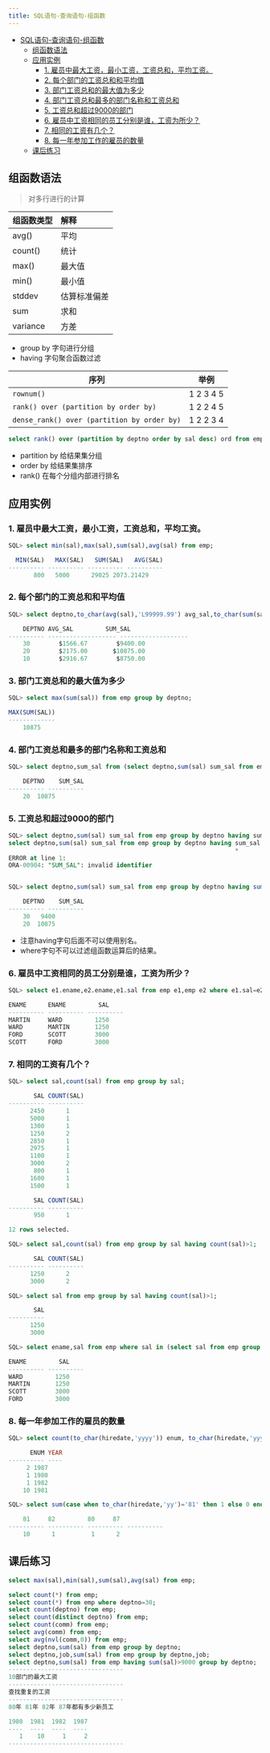 ```yaml
---
title: SQL语句-查询语句-组函数
---
```


<!-- TOC depthFrom:1 depthTo:6 withLinks:1 updateOnSave:1 orderedList:0 -->

- [SQL语句-查询语句-组函数](#sql语句-查询语句-组函数)
  - [组函数语法](#组函数语法)
  - [应用实例](#应用实例)
    - [1. 雇员中最大工资，最小工资，工资总和，平均工资。](#1-雇员中最大工资最小工资工资总和平均工资)
    - [2. 每个部门的工资总和和平均值](#2-每个部门的工资总和和平均值)
    - [3. 部门工资总和的最大值为多少](#3-部门工资总和的最大值为多少)
    - [4. 部门工资总和最多的部门名称和工资总和](#4-部门工资总和最多的部门名称和工资总和)
    - [5. 工资总和超过9000的部门](#5-工资总和超过9000的部门)
    - [6. 雇员中工资相同的员工分别是谁，工资为所少？](#6-雇员中工资相同的员工分别是谁工资为所少)
    - [7. 相同的工资有几个？](#7-相同的工资有几个)
    - [8. 每一年参加工作的雇员的数量](#8-每一年参加工作的雇员的数量)
  - [课后练习](#课后练习)

<!-- /TOC -->

## 组函数语法

> 对多行进行的计算

| 组函数类型 | 解释         |
| :--------- | :----------- |
| avg()      | 平均         |
| count()    | 统计         |
| max()      | 最大值       |
| min()      | 最小值       |
| stddev     | 估算标准偏差 |
| sum        | 求和         |
| variance   | 方差         |

- group by 字句进行分组
- having 字句聚合函数过滤

| 序列                                        | 举例      |
| ------------------------------------------- | --------- |
| `rownum()`                                  | 1 2 3 4 5 |
| `rank() over (partition by order by)`       | 1 2 2 4 5 |
| `dense_rank() over (partition by order by)` | 1 2 2 3 4 |

```sql
select rank() over (partition by deptno order by sal desc) ord from emp;
```

- partition by 给结果集分组
- order by 给结果集排序
- rank() 在每个分组内部进行排名

## 应用实例

### 1. 雇员中最大工资，最小工资，工资总和，平均工资。

```sql
SQL> select min(sal),max(sal),sum(sal),avg(sal) from emp;

  MIN(SAL)   MAX(SAL)	SUM(SAL)   AVG(SAL)
---------- ---------- ---------- ----------
       800	 5000	   29025 2073.21429
```

### 2. 每个部门的工资总和和平均值

```sql
SQL> select deptno,to_char(avg(sal),'L99999.99') avg_sal,to_char(sum(sal),'L99999.99') sum_sal from emp group by deptno;

    DEPTNO AVG_SAL	       SUM_SAL
---------- ------------------- -------------------
	30	      $1566.67		  $9400.00
	20	      $2175.00		 $10875.00
	10	      $2916.67		  $8750.00
```

### 3. 部门工资总和的最大值为多少

```sql
SQL> select max(sum(sal)) from emp group by deptno;

MAX(SUM(SAL))
-------------
	10875
```

### 4. 部门工资总和最多的部门名称和工资总和

```sql
SQL> select deptno,sum_sal from (select deptno,sum(sal) sum_sal from emp group by deptno order by sum_sal desc ) where rownum < 2;

    DEPTNO    SUM_SAL
---------- ----------
	20	10875
```

### 5. 工资总和超过9000的部门

```sql
SQL> select deptno,sum(sal) sum_sal from emp group by deptno having sum_sal > 9000;
select deptno,sum(sal) sum_sal from emp group by deptno having sum_sal > 9000
                                                               *
ERROR at line 1:
ORA-00904: "SUM_SAL": invalid identifier


SQL> select deptno,sum(sal) sum_sal from emp group by deptno having sum(sal) > 9000;

    DEPTNO    SUM_SAL
---------- ----------
	30	 9400
	20	10875

```

- 注意having字句后面不可以使用别名。
- where字句不可以过滤组函数运算后的结果。

### 6. 雇员中工资相同的员工分别是谁，工资为所少？

```sql
SQL> select e1.ename,e2.ename,e1.sal from emp e1,emp e2 where e1.sal=e2.sal and e1.ename != e2.ename;

ENAME	   ENAME	     SAL
---------- ---------- ----------
MARTIN	   WARD 	    1250
WARD	   MARTIN	    1250
FORD	   SCOTT	    3000
SCOTT	   FORD 	    3000
```

### 7. 相同的工资有几个？

```sql
SQL> select sal,count(sal) from emp group by sal;

       SAL COUNT(SAL)
---------- ----------
      2450	    1
      5000	    1
      1300	    1
      1250	    2
      2850	    1
      2975	    1
      1100	    1
      3000	    2
       800	    1
      1600	    1
      1500	    1

       SAL COUNT(SAL)
---------- ----------
       950	    1

12 rows selected.

SQL> select sal,count(sal) from emp group by sal having count(sal)>1;

       SAL COUNT(SAL)
---------- ----------
      1250	    2
      3000	    2

SQL> select sal from emp group by sal having count(sal)>1;

       SAL
----------
      1250
      3000

SQL> select ename,sal from emp where sal in (select sal from emp group by sal having count(sal)>1);

ENAME		  SAL
---------- ----------
WARD		 1250
MARTIN		 1250
SCOTT		 3000
FORD		 3000
```

### 8. 每一年参加工作的雇员的数量

```sql
SQL> select count(to_char(hiredate,'yyyy')) enum, to_char(hiredate,'yyyy') year from emp group by to_char(hiredate,'yyyy');

      ENUM YEAR
---------- ----
	 2 1987
	 1 1980
	 1 1982
	10 1981

SQL> select sum(case when to_char(hiredate,'yy')='81' then 1 else 0 end) "81",sum(decode(to_char(hiredate,'yy'),82,1,0)) "82",sum(decode(to_char(hiredate,'yy'),80,1,0)) "80",sum(decode(to_char(hiredate,'yy'),87,1,0)) "87" from emp;

	81	   82	      80	 87
---------- ---------- ---------- ----------
	10	    1	       1	  2


```

## 课后练习

```sql
select max(sal),min(sal),sum(sal),avg(sal) from emp;

select count(*) from emp;
select count(*) from emp where deptno=30;
select count(deptno) from emp;
select count(distinct deptno) from emp;
select count(comm) from emp;
select avg(comm) from emp;
select avg(nvl(comm,0)) from emp;
select deptno,sum(sal) from emp group by deptno;
select deptno,job,sum(sal) from emp group by deptno,job;
select deptno,sum(sal) from emp having sum(sal)>9000 group by deptno;
--------------------------------
10部门的最大工资
--------------------------------
查找重复的工资
--------------------------------
80年 81年 82年 87年都有多少新员工

1980  1981  1982  1987
----  ----  ----  ----
   1    10     1     2
--------------------------------
```
